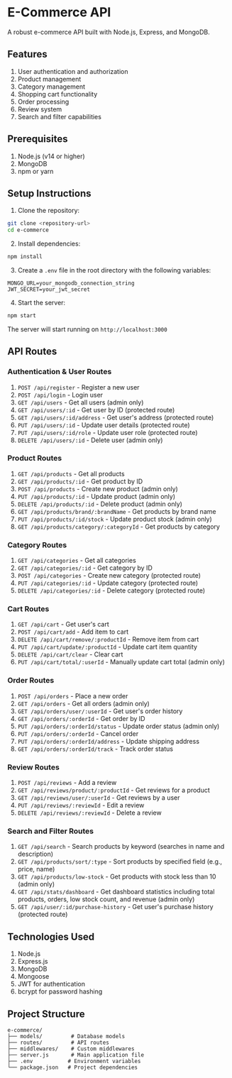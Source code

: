 # E-Commerce API

A robust e-commerce API built with Node.js, Express, and MongoDB.

## Features

1. User authentication and authorization
2. Product management
3. Category management
4. Shopping cart functionality
5. Order processing
6. Review system
7. Search and filter capabilities

## Prerequisites

1. Node.js (v14 or higher)
2. MongoDB
3. npm or yarn

## Setup Instructions

1. Clone the repository:
```bash
git clone <repository-url>
cd e-commerce
```

2. Install dependencies:
```bash
npm install
```

3. Create a `.env` file in the root directory with the following variables:
```
MONGO_URL=your_mongodb_connection_string
JWT_SECRET=your_jwt_secret
```

4. Start the server:
```bash
npm start
```

The server will start running on `http://localhost:3000`

## API Routes

### Authentication & User Routes
1. `POST /api/register` - Register a new user
2. `POST /api/login` - Login user
3. `GET /api/users` - Get all users (admin only)
4. `GET /api/users/:id` - Get user by ID (protected route)
5. `GET /api/users/:id/address` - Get user's address (protected route)
6. `PUT /api/users/:id` - Update user details (protected route)
7. `PUT /api/users/:id/role` - Update user role (protected route)
8. `DELETE /api/users/:id` - Delete user (admin only)

### Product Routes
1. `GET /api/products` - Get all products
2. `GET /api/products/:id` - Get product by ID
3. `POST /api/products` - Create new product (admin only)
4. `PUT /api/products/:id` - Update product (admin only)
5. `DELETE /api/products/:id` - Delete product (admin only)
6. `GET /api/products/brand/:brandName` - Get products by brand name
7. `PUT /api/products/:id/stock` - Update product stock (admin only)
8. `GET /api/products/category/:categoryId` - Get products by category

### Category Routes
1. `GET /api/categories` - Get all categories
2. `GET /api/categories/:id` - Get category by ID
3. `POST /api/categories` - Create new category (protected route)
4. `PUT /api/categories/:id` - Update category (protected route)
5. `DELETE /api/categories/:id` - Delete category (protected route)

### Cart Routes
1. `GET /api/cart` - Get user's cart
2. `POST /api/cart/add` - Add item to cart
3. `DELETE /api/cart/remove/:productId` - Remove item from cart
4. `PUT /api/cart/update/:productId` - Update cart item quantity
5. `DELETE /api/cart/clear` - Clear cart
6. `PUT /api/cart/total/:userId` - Manually update cart total (admin only)

### Order Routes
1. `POST /api/orders` - Place a new order
2. `GET /api/orders` - Get all orders (admin only)
3. `GET /api/orders/user/:userId` - Get user's order history
4. `GET /api/orders/:orderId` - Get order by ID
5. `PUT /api/orders/:orderId/status` - Update order status (admin only)
6. `PUT /api/orders/:orderId` - Cancel order
7. `PUT /api/orders/:orderId/address` - Update shipping address
8. `GET /api/orders/:orderId/track` - Track order status

### Review Routes
1. `POST /api/reviews` - Add a review
2. `GET /api/reviews/product/:productId` - Get reviews for a product
3. `GET /api/reviews/user/:userId` - Get reviews by a user
4. `PUT /api/reviews/:reviewId` - Edit a review
5. `DELETE /api/reviews/:reviewId` - Delete a review

### Search and Filter Routes
1. `GET /api/search` - Search products by keyword (searches in name and description)
2. `GET /api/products/sort/:type` - Sort products by specified field (e.g., price, name)
3. `GET /api/products/low-stock` - Get products with stock less than 10 (admin only)
4. `GET /api/stats/dashboard` - Get dashboard statistics including total products, orders, low stock count, and revenue (admin only)
5. `GET /api/user/:id/purchase-history` - Get user's purchase history (protected route)

## Technologies Used

1. Node.js
2. Express.js
3. MongoDB
4. Mongoose
5. JWT for authentication
6. bcrypt for password hashing

## Project Structure

```
e-commerce/
├── models/         # Database models
├── routes/         # API routes
├── middlewares/    # Custom middlewares
├── server.js       # Main application file
├── .env           # Environment variables
└── package.json   # Project dependencies
```

